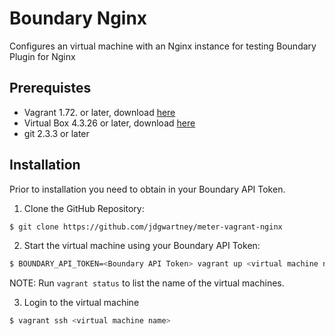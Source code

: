 Boundary Nginx
=======================

Configures an virtual machine with an Nginx instance for testing Boundary Plugin for Nginx

Prerequistes
------------

- Vagrant 1.72. or later, download [here](https://www.vagrantup.com/downloads.html)
- Virtual Box 4.3.26 or later, download [here](https://www.virtualbox.org/wiki/Downloads)
- git 2.3.3 or later

Installation
------------

Prior to installation you need to obtain in your Boundary API Token.


1. Clone the GitHub Repository:
```bash
$ git clone https://github.com/jdgwartney/meter-vagrant-nginx
```

2. Start the virtual machine using your Boundary API Token:
```bash
$ BOUNDARY_API_TOKEN=<Boundary API Token> vagrant up <virtual machine name>
```
NOTE: Run `vagrant status` to list the name of the virtual machines.

3. Login to the virtual machine
```bash
$ vagrant ssh <virtual machine name>
```


